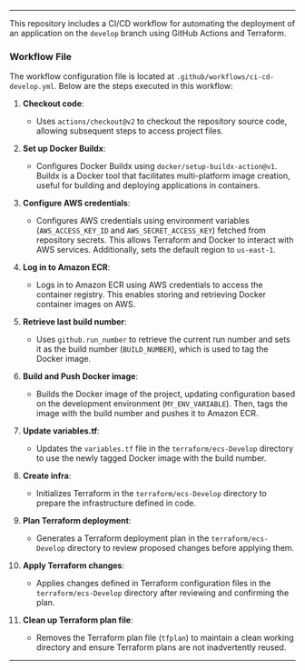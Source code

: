 
---

This repository includes a CI/CD workflow for automating the deployment of an application on the `develop` branch using GitHub Actions and Terraform.

### Workflow File

The workflow configuration file is located at `.github/workflows/ci-cd-develop.yml`. Below are the steps executed in this workflow:

1. **Checkout code**:
   - Uses `actions/checkout@v2` to checkout the repository source code, allowing subsequent steps to access project files.

2. **Set up Docker Buildx**:
   - Configures Docker Buildx using `docker/setup-buildx-action@v1`. Buildx is a Docker tool that facilitates multi-platform image creation, useful for building and deploying applications in containers.

3. **Configure AWS credentials**:
   - Configures AWS credentials using environment variables (`AWS_ACCESS_KEY_ID` and `AWS_SECRET_ACCESS_KEY`) fetched from repository secrets. This allows Terraform and Docker to interact with AWS services. Additionally, sets the default region to `us-east-1`.

4. **Log in to Amazon ECR**:
   - Logs in to Amazon ECR using AWS credentials to access the container registry. This enables storing and retrieving Docker container images on AWS.

5. **Retrieve last build number**:
   - Uses `github.run_number` to retrieve the current run number and sets it as the build number (`BUILD_NUMBER`), which is used to tag the Docker image.

6. **Build and Push Docker image**:
   - Builds the Docker image of the project, updating configuration based on the development environment (`MY_ENV_VARIABLE`). Then, tags the image with the build number and pushes it to Amazon ECR.

7. **Update variables.tf**:
   - Updates the `variables.tf` file in the `terraform/ecs-Develop` directory to use the newly tagged Docker image with the build number.

8. **Create infra**:
   - Initializes Terraform in the `terraform/ecs-Develop` directory to prepare the infrastructure defined in code.

9. **Plan Terraform deployment**:
   - Generates a Terraform deployment plan in the `terraform/ecs-Develop` directory to review proposed changes before applying them.

10. **Apply Terraform changes**:
    - Applies changes defined in Terraform configuration files in the `terraform/ecs-Develop` directory after reviewing and confirming the plan.

11. **Clean up Terraform plan file**:
    - Removes the Terraform plan file (`tfplan`) to maintain a clean working directory and ensure Terraform plans are not inadvertently reused.

---